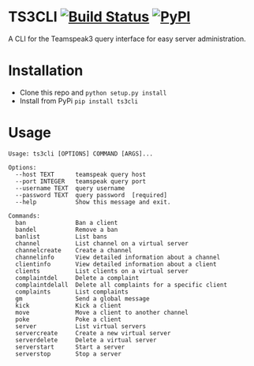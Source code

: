 TS3CLI [![Build Status](https://travis-ci.org/Thor77/TS3CLI.svg?branch=master)](https://travis-ci.org/Thor77/TS3CLI) [![PyPI](https://img.shields.io/pypi/v/ts3cli.svg)](https://pypi.python.org/pypi/ts3cli)
======

A CLI for the Teamspeak3 query interface for easy server administration.

Installation
============
* Clone this repo and `python setup.py install`
* Install from PyPi `pip install ts3cli`

Usage
=====
```
Usage: ts3cli [OPTIONS] COMMAND [ARGS]...

Options:
  --host TEXT      teamspeak query host
  --port INTEGER   teamspeak query port
  --username TEXT  query username
  --password TEXT  query password  [required]
  --help           Show this message and exit.

Commands:
  ban              Ban a client
  bandel           Remove a ban
  banlist          List bans
  channel          List channel on a virtual server
  channelcreate    Create a channel
  channelinfo      View detailed information about a channel
  clientinfo       View detailed information about a client
  clients          List clients on a virtual server
  complaintdel     Delete a complaint
  complaintdelall  Delete all complaints for a specific client
  complaints       List complaints
  gm               Send a global message
  kick             Kick a client
  move             Move a client to another channel
  poke             Poke a client
  server           List virtual servers
  servercreate     Create a new virtual server
  serverdelete     Delete a virtual server
  serverstart      Start a server
  serverstop       Stop a server
```

